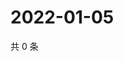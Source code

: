 # 2022-01-05

共 0 条

<!-- BEGIN WEIBO -->
<!-- 最后更新时间 Wed Jan 05 2022 16:11:36 GMT+0800 (China Standard Time) -->

<!-- END WEIBO -->
